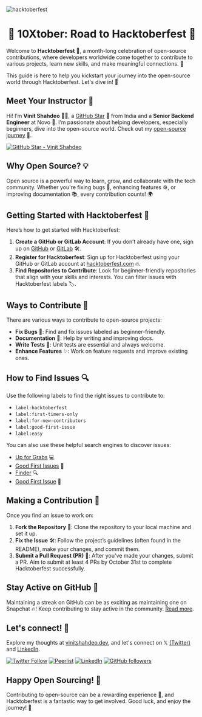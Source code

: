 ![hacktoberfest](https://github.com/user-attachments/assets/30b5edf1-3f5a-4698-b3d7-e4f0fd35a1fa)

<h1 align='center'>🚀 10Xtober: Road to Hacktoberfest 🎉</h1>

Welcome to **Hacktoberfest** 🌟, a month-long celebration of open-source contributions, where developers worldwide come together to contribute to various projects, learn new skills, and make meaningful connections. 🤝

This guide is here to help you kickstart your journey into the open-source world through Hacktoberfest. Let's dive in! 🚀

## Meet Your Instructor 👋

Hi! I’m **Vinit Shahdeo** 👨‍💻, a [GitHub Star](https://stars.github.com/profiles/vinitshahdeo/) 🌟 from India and a **Senior Backend Engineer** at Novo 💼. I’m passionate about helping developers, especially beginners, dive into the open-source world. Check out my [open-source journey](https://vinitshahdeo.dev/milepost-from-a-github-user-to-a-github-star) 📖.

[![GitHub Star - Vinit Shahdeo](https://img.shields.io/badge/GitHub_Star-%E2%AD%90_vinitshahdeo-E89B25?colorA=302237&logo=github)](https://stars.github.com/profiles/vinitshahdeo/)

## Why Open Source? 💡

Open source is a powerful way to learn, grow, and collaborate with the tech community. Whether you're fixing bugs 🐛, enhancing features ⚙️, or improving documentation 📚, every contribution counts! 🌍

## Getting Started with Hacktoberfest 🎯

Here’s how to get started with Hacktoberfest:

1. **Create a GitHub or GitLab Account**: If you don’t already have one, sign up on [GitHub](https://github.com/) or [GitLab](https://gitlab.com/) 🛠️.
2. **Register for Hacktoberfest**: Sign up for Hacktoberfest using your GitHub or GitLab account at [hacktoberfest.com](https://hacktoberfest.com/) 🔥.
3. **Find Repositories to Contribute**: Look for beginner-friendly repositories that align with your skills and interests. You can filter issues with Hacktoberfest labels 🏷️.

## Ways to Contribute 🤗

There are various ways to contribute to open-source projects:

- **Fix Bugs** 🐞: Find and fix issues labeled as beginner-friendly.
- **Documentation** 📝: Help by writing and improving docs.
- **Write Tests** 🧪: Unit tests are essential and always welcome.
- **Enhance Features** ✨: Work on feature requests and improve existing ones.

## How to Find Issues 🔍

Use the following labels to find the right issues to contribute to:

- `label:hacktoberfest`
- `label:first-timers-only`
- `label:for-new-contributors`
- `label:good-first-issue`
- `label:easy`

You can also use these helpful search engines to discover issues:
- [Up for Grabs](https://up-for-grabs.net/#/) 💻
- [Good First Issues](https://goodfirstissues.com/) 👶
- [Finder](https://finder.usmans.me/) 🔍
- [Good First Issue](https://goodfirstissue.dev/) 🎯

## Making a Contribution 💪

Once you find an issue to work on:

1. **Fork the Repository** 🍴: Clone the repository to your local machine and set it up.
2. **Fix the Issue** 🛠️: Follow the project’s guidelines (often found in the README), make your changes, and commit them.
3. **Submit a Pull Request (PR)** 🚀: After you've made your changes, submit a PR. Aim to submit at least 4 PRs by October 31st to complete Hacktoberfest successfully.

## Stay Active on GitHub 🏅

Maintaining a streak on GitHub can be as exciting as maintaining one on Snapchat 🔥! Keep contributing to stay active in the community. [Read more](https://www.opensourceforu.com/2020/07/if-you-are-a-techie-your-home-page-should-be-github-not-instagram/).

## Let's connect! 🤝

Explore my thoughts at [vinitshahdeo.dev](https://vinitshahdeo.dev/), and let's connect on 𝕏 [(Twitter)](https://twitter.com/Vinit_Shahdeo) and [LinkedIn](https://www.linkedin.com/in/vinitshahdeo/).

[![Twitter Follow](https://img.shields.io/twitter/follow/Vinit_Shahdeo?style=social)](https://twitter.com/Vinit_Shahdeo) [![Peerlist](https://github-readme-badge.peerlist.io/api/vinitshahdeo)](https://peerlist.io/vinitshahdeo) [![LinkedIn](https://img.shields.io/static/v1.svg?label=LinkedIn&message=vinitshahdeo&logo=linkedin&style=flat&color=blue)](https://www.linkedin.com/in/vinitshahdeo/) [![GitHub followers](https://img.shields.io/github/followers/vinitshahdeo.svg?label=Follow%20@vinitshahdeo&style=social)](https://github.com/vinitshahdeo/)

## Happy Open Sourcing! 🌱

Contributing to open-source can be a rewarding experience 🌟, and Hacktoberfest is a fantastic way to get involved. Good luck, and enjoy the journey! 🎉
